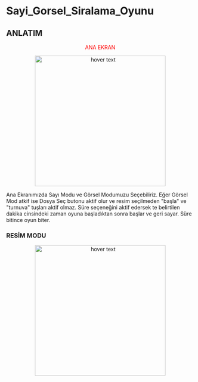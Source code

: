 # Sayi_Gorsel_Siralama_Oyunu

## ANLATIM

<p align="center" style="color:Red;">ANA EKRAN</p>

<p align="center">
  <img src="https://i.hizliresim.com/DVn5WM.png" width="350" title="hover text">
</p>

Ana Ekranımızda Sayı Modu ve Görsel Modumuzu Seçebiliriz. 
Eğer Görsel Mod atkif ise Dosya Seç butonu aktif olur ve resim seçilmeden "başla" ve "turnuva" tuşları aktif olmaz.
Süre seçeneğini aktif edersek te belirtilen dakika cinsindeki zaman oyuna başladıktan sonra başlar ve geri sayar. Süre bitince oyun biter.



### RESİM MODU
<p align="center">
  <img src="https://i.hizliresim.com/jFgIEB.png" width="350" title="hover text">
</p>

